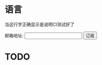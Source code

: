 # 语言
当这行字正确显示是说明CI测试好了

<form name="subscribe" action="http://ci.alolang.org.cn/subscribe" method="get">
    邮箱地址: <input type="text" name="email"><input type="hidden" value="127.0.0.1" name="callback">
    <input type="submit" value="订阅">
    </form>

# TODO
